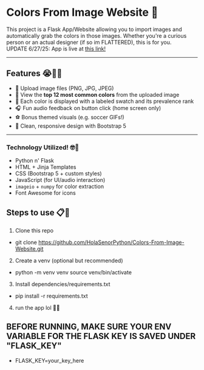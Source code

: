 # Colors From Image Website 🎨

This project is a Flask App/Website allowing you to import images and automatically grab the colors in those images. 
Whether you're a curious person or an actual designer (if so im FLATTERED), this is for you.
<br>
UPDATE 6/27/25: App is live at <a href='https://color-grabber.onrender.com'>this link!</a>

---

## Features 😭🙏🏾
- 📸 Upload image files (PNG, JPG, JPEG)
- 🎯 View the **top 12 most common colors** from the uploaded image
- 🎨 Each color is displayed with a labeled swatch and its prevalence rank
- 🎧 Fun audio feedback on button click (home screen only)
- ⚽ Bonus themed visuals (e.g. soccer GIFs!)
- 🧼 Clean, responsive design with Bootstrap 5

---

### Technology Utilized! 🤓🤖
- Python n' Flask
- HTML + Jinja Templates
- CSS (Bootstrap 5 + custom styles)
- JavaScript (for UI/audio interaction)
- `imageio` + `numpy` for color extraction
- Font Awesome for icons

## Steps to use 📋📎
1. Clone this repo
  - git clone https://github.com/HolaSenorPython/Colors-From-Image-Website.git
2. Create a venv (optional but recommended) 
  - python -m venv venv
  source venv/bin/activate
3. Install dependencies/requirements.txt
  - pip install -r requirements.txt
4. run the app lol 🤣🤣
## BEFORE RUNNING, MAKE SURE YOUR ENV VARIABLE FOR THE FLASK KEY IS SAVED UNDER "FLASK_KEY"
- FLASK_KEY=your_key_here
